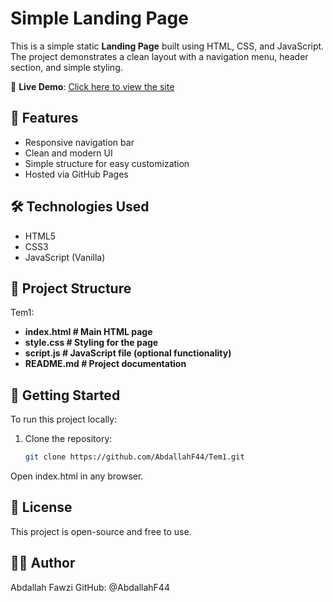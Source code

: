 # Simple Landing Page

This is a simple static **Landing Page** built using HTML, CSS, and JavaScript.  
The project demonstrates a clean layout with a navigation menu, header section, and simple styling.

🔗 **Live Demo**: [Click here to view the site](https://abdallahf44.github.io/Tem1/)

## 📌 Features

- Responsive navigation bar
- Clean and modern UI
- Simple structure for easy customization
- Hosted via GitHub Pages

## 🛠️ Technologies Used

- HTML5
- CSS3
- JavaScript (Vanilla)

## 📂 Project Structure

Tem1:
- **index.html # Main HTML page**
- **style.css # Styling for the page**
- **script.js # JavaScript file (optional functionality)**
- **README.md # Project documentation**

## 🚀 Getting Started

To run this project locally:

1. Clone the repository:
   ```bash
   git clone https://github.com/AbdallahF44/Tem1.git
   ```
Open index.html in any browser.

## 📄 License
This project is open-source and free to use.

## 👨‍💻 Author
Abdallah Fawzi
GitHub: @AbdallahF44


